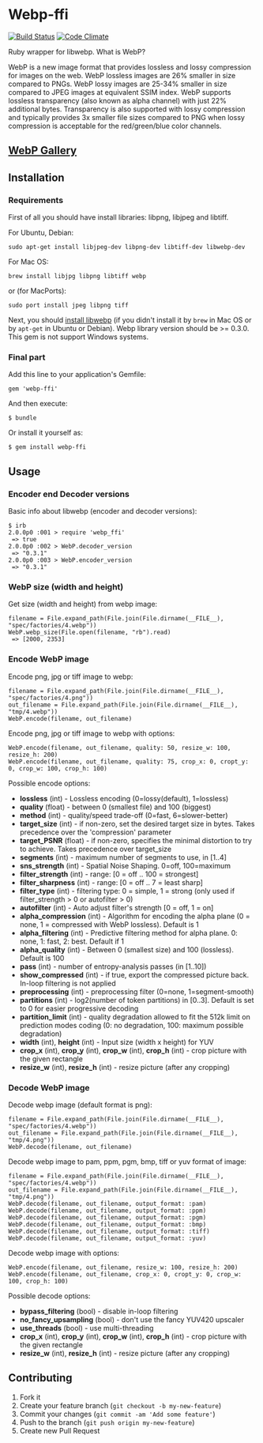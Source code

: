 # Webp-ffi

[![Build Status](https://travis-ci.org/le0pard/webp-ffi.svg?branch=master)](https://travis-ci.org/le0pard/webp-ffi)
[![Code Climate](https://codeclimate.com/github/le0pard/webp-ffi/badges/gpa.svg)](https://codeclimate.com/github/le0pard/webp-ffi)

Ruby wrapper for libwebp. What is WebP?

WebP is a new image format that provides lossless and lossy compression for images on the web. WebP lossless images are 26% smaller in size compared to PNGs. WebP lossy images are 25-34% smaller in size compared to JPEG images at equivalent SSIM index. WebP supports lossless transparency (also known as alpha channel) with just 22% additional bytes. Transparency is also supported with lossy compression and typically provides 3x smaller file sizes compared to PNG when lossy compression is acceptable for the red/green/blue color channels.

## [WebP Gallery](https://developers.google.com/speed/webp/gallery)

## Installation

### Requirements

First of all you should have install libraries: libpng, libjpeg and libtiff.

For Ubuntu, Debian:

    sudo apt-get install libjpeg-dev libpng-dev libtiff-dev libwebp-dev

For Mac OS:

    brew install libjpg libpng libtiff webp

or (for MacPorts):

    sudo port install jpeg libpng tiff

Next, you should [install libwebp](https://developers.google.com/speed/webp/docs/compiling) (if you didn't install it by `brew` in Mac OS or by `apt-get` in Ubuntu or Debian). Webp library version should be >= 0.3.0. This gem is not support Windows systems.

### Final part

Add this line to your application's Gemfile:

    gem 'webp-ffi'

And then execute:

    $ bundle

Or install it yourself as:

    $ gem install webp-ffi

## Usage

### Encoder end Decoder versions

Basic info about libwebp (encoder and decoder versions):

    $ irb
    2.0.0p0 :001 > require 'webp_ffi'
     => true
    2.0.0p0 :002 > WebP.decoder_version
     => "0.3.1"
    2.0.0p0 :003 > WebP.encoder_version
     => "0.3.1"


### WebP size (width and height)

Get size (width and height) from webp image:

    filename = File.expand_path(File.join(File.dirname(__FILE__), "spec/factories/4.webp"))
    WebP.webp_size(File.open(filename, "rb").read)
     => [2000, 2353]


### Encode WebP image

Encode png, jpg or tiff image to webp:

    filename = File.expand_path(File.join(File.dirname(__FILE__), "spec/factories/4.png"))
    out_filename = File.expand_path(File.join(File.dirname(__FILE__), "tmp/4.webp"))
    WebP.encode(filename, out_filename)


Encode png, jpg or tiff image to webp with options:

    WebP.encode(filename, out_filename, quality: 50, resize_w: 100, resize_h: 200)
    WebP.encode(filename, out_filename, quality: 75, crop_x: 0, cropt_y: 0, crop_w: 100, crop_h: 100)


Possible encode options:

 * **lossless** (int) - Lossless encoding (0=lossy(default), 1=lossless)
 * **quality** (float) - between 0 (smallest file) and 100 (biggest)
 * **method** (int) - quality/speed trade-off (0=fast, 6=slower-better)
 * **target\_size** (int) - if non-zero, set the desired target size in bytes. Takes precedence over the 'compression' parameter
 * **target\_PSNR** (float) - if non-zero, specifies the minimal distortion to try to achieve. Takes precedence over target\_size
 * **segments** (int) - maximum number of segments to use, in [1..4]
 * **sns_strength** (int) - Spatial Noise Shaping. 0=off, 100=maximum
 * **filter\_strength** (int) - range: [0 = off .. 100 = strongest]
 * **filter\_sharpness** (int) - range: [0 = off .. 7 = least sharp]
 * **filter\_type** (int) - filtering type: 0 = simple, 1 = strong (only used if filter\_strength > 0 or autofilter > 0)
 * **autofilter** (int) - Auto adjust filter's strength [0 = off, 1 = on]
 * **alpha\_compression** (int) - Algorithm for encoding the alpha plane (0 = none, 1 = compressed with WebP lossless). Default is 1
 * **alpha\_filtering** (int) - Predictive filtering method for alpha plane. 0: none, 1: fast, 2: best. Default if 1
 * **alpha\_quality** (int) - Between 0 (smallest size) and 100 (lossless). Default is 100
 * **pass** (int) - number of entropy-analysis passes (in [1..10])
 * **show\_compressed** (int) - if true, export the compressed picture back. In-loop filtering is not applied
 * **preprocessing** (int) - preprocessing filter (0=none, 1=segment-smooth)
 * **partitions** (int) - log2(number of token partitions) in [0..3]. Default is set to 0 for easier progressive decoding
 * **partition\_limit** (int) - quality degradation allowed to fit the 512k limit on prediction modes coding (0: no degradation, 100: maximum possible degradation)
 * **width** (int), **height** (int) - Input size (width x height) for YUV
 * **crop\_x** (int), **crop\_y** (int), **crop\_w** (int), **crop\_h** (int) - crop picture with the given rectangle
 * **resize\_w** (int), **resize\_h** (int) - resize picture (after any cropping)

### Decode WebP image

Decode webp image (default format is png):

    filename = File.expand_path(File.join(File.dirname(__FILE__), "spec/factories/4.webp"))
    out_filename = File.expand_path(File.join(File.dirname(__FILE__), "tmp/4.png"))
    WebP.decode(filename, out_filename)


Decode webp image to pam, ppm, pgm, bmp, tiff or yuv format of image:

    filename = File.expand_path(File.join(File.dirname(__FILE__), "spec/factories/4.webp"))
    out_filename = File.expand_path(File.join(File.dirname(__FILE__), "tmp/4.png"))
    WebP.decode(filename, out_filename, output_format: :pam)
    WebP.decode(filename, out_filename, output_format: :ppm)
    WebP.decode(filename, out_filename, output_format: :pgm)
    WebP.decode(filename, out_filename, output_format: :bmp)
    WebP.decode(filename, out_filename, output_format: :tiff)
    WebP.decode(filename, out_filename, output_format: :yuv)


Decode webp image with options:

    WebP.encode(filename, out_filename, resize_w: 100, resize_h: 200)
    WebP.encode(filename, out_filename, crop_x: 0, cropt_y: 0, crop_w: 100, crop_h: 100)


Possible decode options:

 * **bypass\_filtering** (bool) - disable in-loop filtering
 * **no\_fancy\_upsampling** (bool) - don't use the fancy YUV420 upscaler
 * **use\_threads** (bool) - use multi-threading
 * **crop\_x** (int), **crop\_y** (int), **crop\_w** (int), **crop\_h** (int) - crop picture with the given rectangle
 * **resize\_w** (int), **resize\_h** (int) - resize picture (after any cropping)

## Contributing

1. Fork it
2. Create your feature branch (`git checkout -b my-new-feature`)
3. Commit your changes (`git commit -am 'Add some feature'`)
4. Push to the branch (`git push origin my-new-feature`)
5. Create new Pull Request
